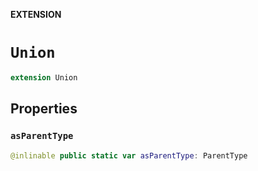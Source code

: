 **EXTENSION**

# `Union`
```swift
extension Union
```

## Properties
### `asParentType`

```swift
@inlinable public static var asParentType: ParentType
```
